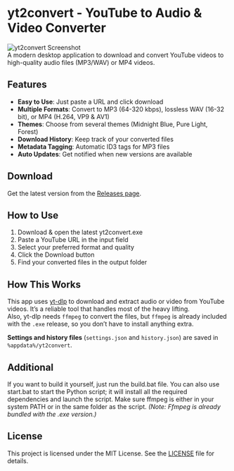 # yt2convert - YouTube to Audio & Video Converter  
![yt2convert Screenshot](https://i.imgur.com/Wu1VBn9.png)  
A modern desktop application to download and convert YouTube videos to high-quality audio files (MP3/WAV) or MP4 videos.

## Features  
- **Easy to Use**: Just paste a URL and click download  
- **Multiple Formats**: Convert to MP3 (64-320 kbps), lossless WAV (16-32 bit), or MP4 (H.264, VP9 & AV1)  
- **Themes**: Choose from several themes (Midnight Blue, Pure Light, Forest)  
- **Download History**: Keep track of your converted files  
- **Metadata Tagging**: Automatic ID3 tags for MP3 files  
- **Auto Updates**: Get notified when new versions are available  

## Download  
Get the latest version from the [Releases page](https://github.com/HossEz/yt2convert/releases).

## How to Use  
1. Download & open the latest yt2convert.exe  
2. Paste a YouTube URL in the input field  
3. Select your preferred format and quality
4. Click the Download button  
5. Find your converted files in the output folder  

## How This Works  
This app uses [yt-dlp](https://github.com/yt-dlp/yt-dlp) to download and extract audio or video from YouTube videos. It’s a reliable tool that handles most of the heavy lifting.  
Also, yt-dlp needs `ffmpeg` to convert the files, but `ffmpeg` is already included with the `.exe` release, so you don’t have to install anything extra. 

**Settings and history files** (`settings.json` and `history.json`) are saved in `%appdata%/yt2convert`.

## Additional  
If you want to build it yourself, just run the build.bat file. You can also use start.bat to start the Python script; it will install all the required dependencies and launch the script. Make sure ffmpeg is either in your system PATH or in the same folder as the script. *(Note: Ffmpeg is already bundled with the .exe version.)*

## License  
This project is licensed under the MIT License. See the [LICENSE](./LICENSE`) file for details.
